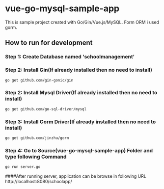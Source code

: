 # vue-go-mysql-sample-app

This is sample project created with Go/Gin/Vue.js/MySQL. Form ORM i used gorm.
## How to run for development

### Step 1: Create Database named 'schoolmanagement'

### Step 2: Install Gin(If already installed then no need to install)
```bash
go get github.com/gin-gonic/gin
```

### Step 2: Install Mysql Driver(If already installed then no need to install)
```bash
go get github.com/go-sql-driver/mysql
```

### Step 3: Install Gorm Driver(If already installed then no need to install)
```bash
go get github.com/jinzhu/gorm
```

### Step 4: Go to Source(vue-go-mysql-sample-app) Folder and type following Command
```bash
go run server.go
```

####After running server, application can be browse in following URL http://localhost:8080/schoolapp/



